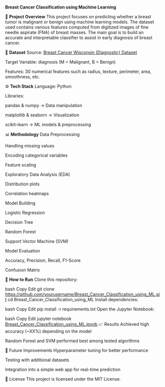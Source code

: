 **Breast Cancer Classification using Machine Learning**

📌 **Project Overview**
This project focuses on predicting whether a breast tumor is malignant or benign using machine learning models.
The dataset used contains various features computed from digitized images of fine needle aspirate (FNA) of breast masses.
The main goal is to build an accurate and interpretable classifier to assist in early diagnosis of breast cancer.

📂 **Dataset**
Source: [Breast Cancer Wisconsin (Diagnostic) Dataset](https://github.com/Anujjadaun97/Breast-Cancer-Classification/blob/main/breast%20cander%20data.csv)

Target Variable: diagnosis (M = Malignant, B = Benign)

Features: 30 numerical features such as radius, texture, perimeter, area, smoothness, etc.

⚙️ **Tech Stack**
Language: Python

Libraries:

pandas & numpy → Data manipulation

matplotlib & seaborn → Visualization

scikit-learn → ML models & preprocessing

📊 **Methodology**
Data Preprocessing

Handling missing values

Encoding categorical variables

Feature scaling

Exploratory Data Analysis (EDA)

Distribution plots

Correlation heatmaps

Model Building

Logistic Regression

Decision Tree

Random Forest

Support Vector Machine (SVM)

Model Evaluation

Accuracy, Precision, Recall, F1-Score

Confusion Matrix

🚀 **How to Run**
Clone this repository:

bash
Copy
Edit
git clone https://github.com/yourusername/Breast_Cancer_Classification_using_ML.git
cd Breast_Cancer_Classification_using_ML
Install dependencies:

bash
Copy
Edit
pip install -r requirements.txt
Open the Jupyter Notebook:

bash
Copy
Edit
jupyter notebook [Breast_Cancer_Classification_using_ML.ipynb](https://github.com/Anujjadaun97/Breast-Cancer-Classification/blob/main/Breast_Cancer_Classiffication_using_ML.ipynb)
📈 Results
Achieved high accuracy (~XX%) depending on the model

Random Forest and SVM performed best among tested algorithms

🔮 Future Improvements
Hyperparameter tuning for better performance

Testing with additional datasets

Integration into a simple web app for real-time prediction

📜 License
This project is licensed under the MIT License.
